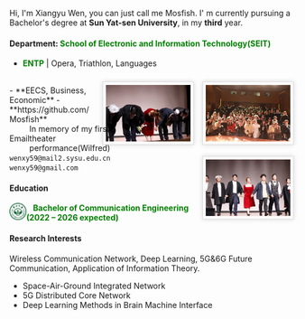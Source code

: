 Hi, I'm Xiangyu Wen, you can just call me Mosfish. I' m currently pursuing a Bachelor's degree at **Sun Yat-sen University**, in my **third** year.
#### Department: <span style="color: green;">**School of Electronic and Information Technology(SEIT)**</span>
- **<span style="color: green;">ENTP</span>** \| Opera, Triathlon, Languages
 <img src="./static/assets/img/onstage1.png"  align='Right' style='width:150px;height:100px border-radius:3px; box-shadow:rgba(0,0,0,0.15) 0 0 8px;background:#FBFBFB;border:1px solid #ddd;margin:10px auto;margin-left: 15px;padding:5px;'/>
<img src="./static/assets/img/stage.png"  align='Right' style='width:150px;height:100px border-radius:3px; box-shadow:rgba(0,0,0,0.15) 0 0 8px;background:#FBFBFB;border:1px solid #ddd;margin:10px auto;margin-left: 15px;padding:5px;'/>
<img src="./static/assets/img/onstage2.png"  align='Right' style='width:150px;height:100px border-radius:3px; box-shadow:rgba(0,0,0,0.15) 0 0 8px;background:#FBFBFB;border:1px solid #ddd;margin:10px auto;margin-left: 15px;padding:5px;'/><br>
- **EECS, Business, Economic**
- **https://github.com/Mosfish**
<div style="display: flex; justify-content: space-between; align-items: center;">
  <span>Email</span>
  <p style="margin: 0;">In memory of my first theater performance(Wilfred)</p>
</div>
<code>wenxy59@mail2.sysu.edu.cn</code><br>
<code>wenxy59@gmail.com</code>


#### Education

<img src="./static/assets/img/sysu_logo.png" 
     alt="sysu" 
     align='left' width=30/>
<span style="color: green;"> $~~$ **Bachelor of Communication Engineering (2022 – 2026 expected)**</span>  <br>

#### Research Interests  
Wireless Communication Network, Deep Learning, 5G&6G Future Communication, Application of Information Theory.
- Space-Air-Ground Integrated Network
- 5G Distributed Core Network
- Deep Learning Methods in Brain Machine Interface